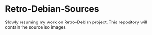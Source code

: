 # Retro-Debian-Sources

Slowly resuming my work on Retro-Debian project.
This repository will contain the source iso images.
